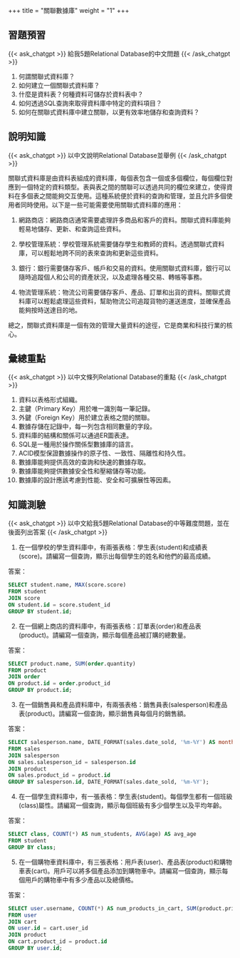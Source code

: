 +++
title = "關聯數據庫"
weight = "1"
+++
## 習題預習
{{< ask_chatgpt >}}
給我5題Relational Database的中文問題
{{< /ask_chatgpt >}}



1. 何謂關聯式資料庫？
2. 如何建立一個關聯式資料庫？ 
3. 什麼是資料表？何種資料可儲存於資料表中？ 
4. 如何透過SQL查詢來取得資料庫中特定的資料項目？ 
5. 如何在關聯式資料庫中建立關聯，以更有效率地儲存和查詢資料？   

## 說明知識
{{< ask_chatgpt >}}
以中文說明Relational Database並舉例
{{< /ask_chatgpt >}}



關聯式資料庫是由資料表組成的資料庫，每個表包含一個或多個欄位，每個欄位對應到一個特定的資料類型。表與表之間的關聯可以透過共同的欄位來建立，使得資料在多個表之間能夠交互使用。這種系統便於資料的查詢和管理，並且允許多個使用者同時使用。以下是一些可能需要使用關聯式資料庫的應用：

1. 網路商店：網路商店通常需要處理許多商品和客戶的資料。關聯式資料庫能夠輕易地儲存、更新、和查詢這些資料。

2. 學校管理系統：學校管理系統需要儲存學生和教師的資料。透過關聯式資料庫，可以輕鬆地跨不同的表來查詢和更新這些資料。

3. 銀行：銀行需要儲存客戶、帳戶和交易的資料。使用關聯式資料庫，銀行可以隨時追蹤個人和公司的資產狀況，以及處理各種交易、轉帳等事務。

4. 物流管理系統：物流公司需要儲存客戶、產品、訂單和出貨的資料。關聯式資料庫可以輕鬆處理這些資料，幫助物流公司追蹤貨物的運送進度，並確保產品能夠按時送達目的地。

總之，關聯式資料庫是一個有效的管理大量資料的途徑，它是商業和科技行業的核心。   

## 彙總重點
{{< ask_chatgpt >}}
以中文條列Relational Database的重點
{{< /ask_chatgpt >}}



1. 資料以表格形式組織。
2. 主鍵（Primary Key）用於唯一識別每一筆記錄。
3. 外鍵（Foreign Key）用於建立表格之間的關聯。
4. 數據存儲在記錄中，每一列包含相同數量的字段。
5. 資料庫的結構和關係可以通過ER圖表達。
6. SQL是一種用於操作關係型數據庫的語言。
7. ACID模型保證數據操作的原子性、一致性、隔離性和持久性。
8. 數據庫能夠提供高效的查詢和快速的數據存取。
9. 數據庫能夠提供數據安全性和壓縮儲存等功能。
10. 數據庫的設計應該考慮到性能、安全和可擴展性等因素。   

## 知識測驗
{{< ask_chatgpt >}}
以中文給我5題Relational Database的中等難度問題，並在後面列出答案
{{< /ask_chatgpt >}}



1. 在一個學校的學生資料庫中，有兩張表格：學生表(student)和成績表(score)。請編寫一個查詢，顯示出每個學生的姓名和他們的最高成績。

答案：

```sql
SELECT student.name, MAX(score.score) 
FROM student 
JOIN score 
ON student.id = score.student_id 
GROUP BY student.id;
```

2. 在一個網上商店的資料庫中，有兩張表格：訂單表(order)和產品表(product)。請編寫一個查詢，顯示每個產品被訂購的總數量。

答案：

```sql
SELECT product.name, SUM(order.quantity) 
FROM product 
JOIN order 
ON product.id = order.product_id 
GROUP BY product.id;
```

3. 在一個銷售員和產品資料庫中，有兩張表格：銷售員表(salesperson)和產品表(product)。請編寫一個查詢，顯示銷售員每個月的銷售額。

答案：

```sql
SELECT salesperson.name, DATE_FORMAT(sales.date_sold, '%m-%Y') AS month, SUM(product.price * sales.quantity_sold) AS sales_total 
FROM sales 
JOIN salesperson 
ON sales.salesperson_id = salesperson.id 
JOIN product 
ON sales.product_id = product.id 
GROUP BY salesperson.id, DATE_FORMAT(sales.date_sold, '%m-%Y');
```

4. 在一個學生資料庫中，有一張表格：學生表(student)。每個學生都有一個班級(class)屬性。請編寫一個查詢，顯示每個班級有多少個學生以及平均年齡。

答案：

```sql
SELECT class, COUNT(*) AS num_students, AVG(age) AS avg_age 
FROM student 
GROUP BY class;
```

5. 在一個購物車資料庫中，有三張表格：用戶表(user)、產品表(product)和購物車表(cart)。用戶可以將多個產品添加到購物車中。請編寫一個查詢，顯示每個用戶的購物車中有多少產品以及總價格。

答案：

```sql
SELECT user.username, COUNT(*) AS num_products_in_cart, SUM(product.price) AS total_price 
FROM user 
JOIN cart 
ON user.id = cart.user_id 
JOIN product 
ON cart.product_id = product.id 
GROUP BY user.id;
```   

